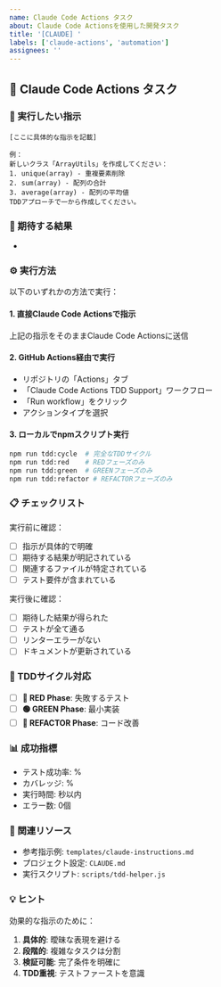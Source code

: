 ```yaml
---
name: Claude Code Actions タスク
about: Claude Code Actionsを使用した開発タスク
title: '[CLAUDE] '
labels: ['claude-actions', 'automation']
assignees: ''
---
```


## 🤖 Claude Code Actions タスク

### 📝 実行したい指示
<!-- Claude Code Actionsに送る具体的な指示 -->

```
[ここに具体的な指示を記載]

例：
新しいクラス「ArrayUtils」を作成してください：
1. unique(array) - 重複要素削除
2. sum(array) - 配列の合計  
3. average(array) - 配列の平均値
TDDアプローチで一から作成してください。
```

### 🎯 期待する結果
<!-- 何が完成すべきか -->
- 

### ⚙️ 実行方法
以下のいずれかの方法で実行：

#### 1. 直接Claude Code Actionsで指示
上記の指示をそのままClaude Code Actionsに送信

#### 2. GitHub Actions経由で実行
- リポジトリの「Actions」タブ
- 「Claude Code Actions TDD Support」ワークフロー
- 「Run workflow」をクリック
- アクションタイプを選択

#### 3. ローカルでnpmスクリプト実行
```bash
npm run tdd:cycle  # 完全なTDDサイクル
npm run tdd:red    # REDフェーズのみ
npm run tdd:green  # GREENフェーズのみ
npm run tdd:refactor # REFACTORフェーズのみ
```

### 📋 チェックリスト
実行前に確認：
- [ ] 指示が具体的で明確
- [ ] 期待する結果が明記されている
- [ ] 関連するファイルが特定されている
- [ ] テスト要件が含まれている

実行後に確認：
- [ ] 期待した結果が得られた
- [ ] テストが全て通る
- [ ] リンターエラーがない
- [ ] ドキュメントが更新されている

### 🔄 TDDサイクル対応
- [ ] **🔴 RED Phase**: 失敗するテスト
- [ ] **🟢 GREEN Phase**: 最小実装
- [ ] **🔵 REFACTOR Phase**: コード改善

### 📊 成功指標
- テスト成功率: %
- カバレッジ: %
- 実行時間: 秒以内
- エラー数: 0個

### 🔗 関連リソース
- 参考指示例: `templates/claude-instructions.md`
- プロジェクト設定: `CLAUDE.md`
- 実行スクリプト: `scripts/tdd-helper.js`

### 💡 ヒント
効果的な指示のために：
1. **具体的**: 曖昧な表現を避ける
2. **段階的**: 複雑なタスクは分割
3. **検証可能**: 完了条件を明確に
4. **TDD重視**: テストファーストを意識